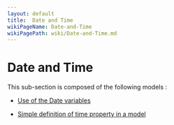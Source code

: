 ```yaml
---
layout: default
title:  Date and Time
wikiPageName: Date-and-Time
wikiPagePath: wiki/Date-and-Time.md
---
```


# Date and Time

This sub-section is composed of the following models :

* [Use of the Date variables](references#DateandTimeDatetypeandrealdates)

* [Simple definition of time property in a model](references#DateandTimeSimpleTimedefinition)

